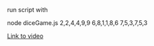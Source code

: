 run script with

node diceGame.js 2,2,4,4,9,9 6,8,1,1,8,6 7,5,3,7,5,3

<a href="https://disk.yandex.kz/i/fUy-5tUmaSu9yw">Link to video</a>
